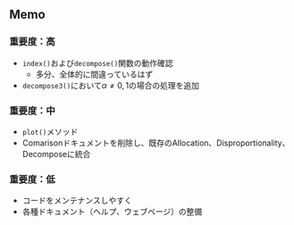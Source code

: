 ## Memo

### 重要度：高

* `index()`および`decompose()`関数の動作確認
  * 多分、全体的に間違っているはず
* `decompose3()`において$\alpha \neq 0, 1$の場合の処理を追加

### 重要度：中

* `plot()`メソッド
* Comarisonドキュメントを削除し、既存のAllocation、Disproportionality、Decomposeに統合

### 重要度：低

* コードをメンテナンスしやすく
* 各種ドキュメント（ヘルプ、ウェブページ）の整備
